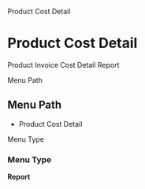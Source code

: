 
Product Cost Detail
# Product Cost Detail


Product Invoice Cost Detail Report

Menu Path
## Menu Path



- Product Cost Detail

Menu Type
### Menu Type

**Report**

